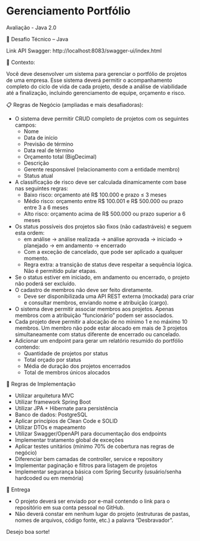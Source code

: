 ﻿# Gerenciamento Portfólio 

Avaliação - Java 2.0

💼 Desafio Técnico – Java 

Link API Swagger: http://localhost:8083/swagger-ui/index.html

🧩 Contexto:

Você deve desenvolver um sistema para gerenciar o portfólio de projetos de uma empresa. Esse sistema deverá permitir o acompanhamento completo do ciclo de vida de cada projeto, desde a análise de viabilidade até a finalização, incluindo gerenciamento de equipe, orçamento e risco.

📋 Regras de Negócio (ampliadas e mais desafiadoras):
* O sistema deve permitir CRUD completo de projetos com os seguintes campos:
    * Nome
    * Data de início
    * Previsão de término
    * Data real de término
    * Orçamento total (BigDecimal)
    * Descrição
    * Gerente responsável (relacionamento com a entidade membro)
    * Status atual
* A classificação de risco deve ser calculada dinamicamente com base nas seguintes regras:
    * Baixo risco: orçamento até R$ 100.000 e prazo ≤ 3 meses
    * Médio risco: orçamento entre R$ 100.001 e R$ 500.000 ou prazo entre 3 a 6 meses
    * Alto risco: orçamento acima de R$ 500.000 ou prazo superior a 6 meses
* Os status possíveis dos projetos são fixos (não cadastráveis) e seguem esta ordem:
    * em análise → análise realizada → análise aprovada → iniciado → planejado → em andamento → encerrado
    * Com a exceção de cancelado, que pode ser aplicado a qualquer momento.
    * Regra extra: a transição de status deve respeitar a sequência lógica. Não é permitido pular etapas.
* Se o status estiver em iniciado, em andamento ou encerrado, o projeto não poderá ser excluído.
* O cadastro de membros não deve ser feito diretamente.
    * Deve ser disponibilizada uma API REST externa (mockada) para criar e consultar membros, enviando nome e atribuição (cargo).
* O sistema deve permitir associar membros aos projetos. Apenas membros com a atribuição “funcionário” podem ser associados.
* Cada projeto deve permitir a alocação de no mínimo 1 e no máximo 10 membros. Um membro não pode estar alocado em mais de 3 projetos simultaneamente com status diferente de encerrado ou cancelado.
* Adicionar um endpoint para gerar um relatório resumido do portfólio contendo:
    * Quantidade de projetos por status
    * Total orçado por status
    * Média de duração dos projetos encerrados
    * Total de membros únicos alocados

🧱 Regras de Implementação
* Utilizar arquitetura MVC
* Utilizar framework Spring Boot
* Utilizar JPA + Hibernate para persistência
* Banco de dados: PostgreSQL
* Aplicar princípios de Clean Code e SOLID
* Utilizar DTOs e mapeamento 
* Utilizar Swagger/OpenAPI para documentação dos endpoints
* Implementar tratamento global de exceções
* Aplicar testes unitários (mínimo 70% de cobertura nas regras de negócio)
* Diferenciar bem camadas de controller, service e repository
* Implementar paginação e filtros para listagem de projetos
* Implementar segurança básica com Spring Security (usuário/senha hardcoded ou em memória)

🚀 Entrega
* O projeto deverá ser enviado por e-mail contendo o link para o repositório em sua conta pessoal no GitHub.
* Não deverá constar em nenhum lugar do projeto (estruturas de pastas, nomes de arquivos, código fonte, etc.) a palavra “Desbravador”.

Desejo boa sorte!

